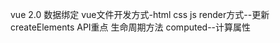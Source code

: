 vue 2.0
    数据绑定
    vue文件开发方式-html css js
    render方式--更新 createElements
API重点
    生命周期方法
    computed--计算属性
    
